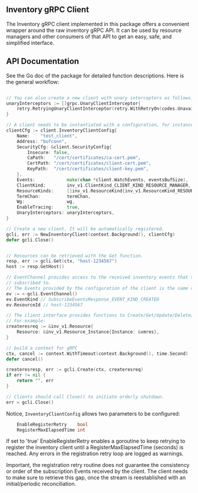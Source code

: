 Inventory gRPC Client
---------------------------

The Inventory gRPC client implemented in this package offers a convenient
wrapper around the raw inventory gRPC API. It can be used by resource managers
and other consumers of that API to get an easy, safe, and simplified interface.

## API Documentation

See the Go doc of the package for detailed function descriptions. Here is the
general workflow:

```go

// You can also create a new client with unary interceptors as follows.
unaryInterceptors := []grpc.UnaryClientInterceptor{
    retry.RetryingUnaryClientInterceptor(retry.WithRetryOn(codes.Unavailable))
}

// A client needs to be instantiated with a configuration, for instance:
clientCfg := client.InventoryClientConfig{
    Name:    "test_client",
    Address: "bufconn",
    SecurityCfg: &client.SecurityConfig{
        Insecure: false,
        CaPath:   "/cert/certificates/ca-cert.pem",
        CertPath: "/cert/certificates/client-cert.pem",
        KeyPath:  "/cert/certificates/client-key.pem",
    },
    Events:            make(chan *client.WatchEvents, eventsBufSize),
    ClientKind:        inv_v1.ClientKind_CLIENT_KIND_RESOURCE_MANAGER,
    ResourceKinds:     []inv_v1.ResourceKind{inv_v1.ResourceKind_RESOURCE_KIND_INSTANCE},
    TermChan:          termChan,
    Wg:                wg,
    EnableTracing:     true,
    UnaryInterceptors: unaryInterceptors,
}

// Create a new client. It will be automatically registered.
gcli, err := NewInventoryClient(context.Background(), clientCfg)
defer gcli.Close()


// Resources can be retrieved with the Get function.
resp, err := gcli.Get(ctx, "host-1234567")
host := resp.GetHost()

// EventChannel provides access to the received inventory events that this client
// subscribed to.
// The Events provided by the configuration of the client is the same returned by EventChannel().
ev := <-gcli.EventChannel()
ev.EventKind // SubscribeEventsResponse_EVENT_KIND_CREATED
ev.ResourceId // host-1234567

// The client interface provides functions to Create/Get/Update/Delete/Find/List resources.
// For example:
createresreq := &inv_v1.Resource{
    Resource: &inv_v1.Resource_Instance{Instance: &vmres},
}

// build a context for gRPC
ctx, cancel := context.WithTimeout(context.Background(), time.Second)
defer cancel()

createresresp, err := gcli.Create(ctx, createresreq)
if err != nil {
    return "", err
}

// Clients should call Close() to initiate orderly shutdown.
err = gcli.Close()
```

Notice, `InventoryClientConfig` allows two parameters to be configured:

```go
	EnableRegisterRetry    bool
	RegisterMaxElapsedTime int
```

If set to 'true' EnableRegisterRetry enables a goroutine to keep retrying to register
the inventory client until a RegisterMaxElapsedTime (seconds) is reached.
Any errors in the registration retry loop are logged as warnings.

Important, the registration retry routine does not guarantee the consistency or
order of the subscription Events received by the client.
The client needs to make sure to retrieve this gap,
once the stream is reestablished with an initial/periodic reconciliation.